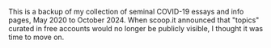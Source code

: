 This is a backup of my collection of seminal COVID-19 essays and info pages, May 2020 to October 2024. When scoop.it announced that "topics" curated in free accounts would no longer be publicly visible, I thought it was time to move on. 
